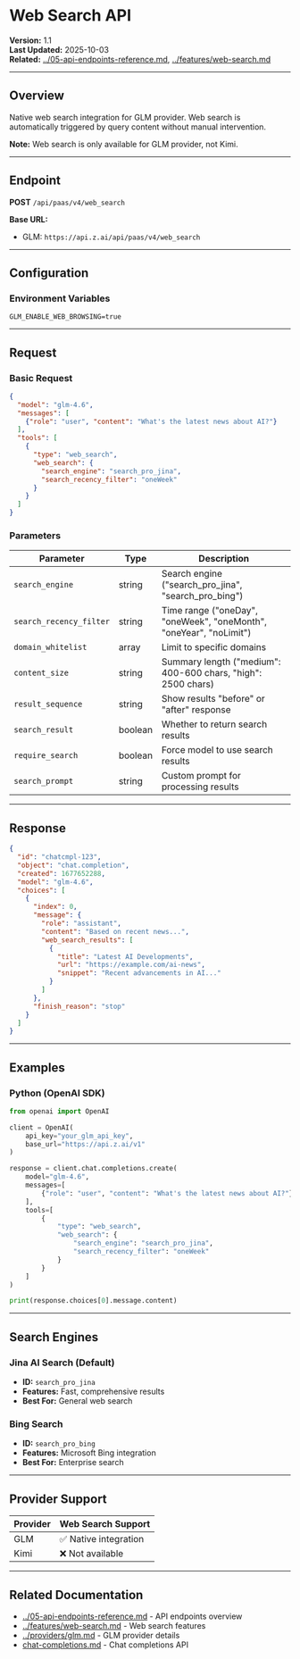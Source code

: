 # Web Search API

**Version:** 1.1  
**Last Updated:** 2025-10-03  
**Related:** [../05-api-endpoints-reference.md](../05-api-endpoints-reference.md), [../features/web-search.md](../features/web-search.md)

---

## Overview

Native web search integration for GLM provider. Web search is automatically triggered by query content without manual intervention.

**Note:** Web search is only available for GLM provider, not Kimi.

---

## Endpoint

**POST** `/api/paas/v4/web_search`

**Base URL:**
- GLM: `https://api.z.ai/api/paas/v4/web_search`

---

## Configuration

### Environment Variables

```env
GLM_ENABLE_WEB_BROWSING=true
```

---

## Request

### Basic Request

```json
{
  "model": "glm-4.6",
  "messages": [
    {"role": "user", "content": "What's the latest news about AI?"}
  ],
  "tools": [
    {
      "type": "web_search",
      "web_search": {
        "search_engine": "search_pro_jina",
        "search_recency_filter": "oneWeek"
      }
    }
  ]
}
```

### Parameters

| Parameter | Type | Description |
|-----------|------|-------------|
| `search_engine` | string | Search engine ("search_pro_jina", "search_pro_bing") |
| `search_recency_filter` | string | Time range ("oneDay", "oneWeek", "oneMonth", "oneYear", "noLimit") |
| `domain_whitelist` | array | Limit to specific domains |
| `content_size` | string | Summary length ("medium": 400-600 chars, "high": 2500 chars) |
| `result_sequence` | string | Show results "before" or "after" response |
| `search_result` | boolean | Whether to return search results |
| `require_search` | boolean | Force model to use search results |
| `search_prompt` | string | Custom prompt for processing results |

---

## Response

```json
{
  "id": "chatcmpl-123",
  "object": "chat.completion",
  "created": 1677652288,
  "model": "glm-4.6",
  "choices": [
    {
      "index": 0,
      "message": {
        "role": "assistant",
        "content": "Based on recent news...",
        "web_search_results": [
          {
            "title": "Latest AI Developments",
            "url": "https://example.com/ai-news",
            "snippet": "Recent advancements in AI..."
          }
        ]
      },
      "finish_reason": "stop"
    }
  ]
}
```

---

## Examples

### Python (OpenAI SDK)

```python
from openai import OpenAI

client = OpenAI(
    api_key="your_glm_api_key",
    base_url="https://api.z.ai/v1"
)

response = client.chat.completions.create(
    model="glm-4.6",
    messages=[
        {"role": "user", "content": "What's the latest news about AI?"}
    ],
    tools=[
        {
            "type": "web_search",
            "web_search": {
                "search_engine": "search_pro_jina",
                "search_recency_filter": "oneWeek"
            }
        }
    ]
)

print(response.choices[0].message.content)
```

---

## Search Engines

### Jina AI Search (Default)
- **ID:** `search_pro_jina`
- **Features:** Fast, comprehensive results
- **Best For:** General web search

### Bing Search
- **ID:** `search_pro_bing`
- **Features:** Microsoft Bing integration
- **Best For:** Enterprise search

---

## Provider Support

| Provider | Web Search Support |
|----------|-------------------|
| GLM | ✅ Native integration |
| Kimi | ❌ Not available |

---

## Related Documentation

- [../05-api-endpoints-reference.md](../05-api-endpoints-reference.md) - API endpoints overview
- [../features/web-search.md](../features/web-search.md) - Web search features
- [../providers/glm.md](../providers/glm.md) - GLM provider details
- [chat-completions.md](chat-completions.md) - Chat completions API

